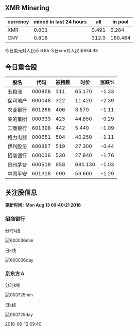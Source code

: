 ## XMR Minering

|currency|mined in last 24 hours|all|in pool|
|---|---|---|---|
|XMR|0.001|0.491|0.284|
|CNY|0.816|312.0|180.464|

今日美元对人民币 6.85	今日xmr对人民币634.93


## 今日重仓股 

|股名|代码|被持数|时价|涨跌%|
|---|---|---|---|---|
|五粮液|000858|311|65.170|-1.33|
|保利地产|600048|322|11.420|-2.39|
|农业银行|601288|406|3.570|-1.11|
|美的集团|000333|423|44.850|-0.29|
|工商银行|601398|442|5.440|-1.09|
|格力电器|000651|504|40.250|-1.11|
|伊利股份|600887|519|27.300|-0.44|
|招商银行|600036|530|27.940|-1.76|
|贵州茅台|600519|658|680.130|-1.03|
|中国平安|601318|690|59.660|-1.29|

## 关注股信息
**更新时间 : Mon Aug 13 09:40:21 2018**
### 招商银行 
分时k线

![600036min](http://image.sinajs.cn/newchart/min/n/sh600036.gif)

日k线

![600036day](http://image.sinajs.cn/newchart/daily/n/sh600036.gif)

### 京东方Ａ 
分时k线

![000725min](http://image.sinajs.cn/newchart/min/n/sz000725.gif)

日k线

![000725day](http://image.sinajs.cn/newchart/daily/n/sz000725.gif)

2018-08-13 09:40